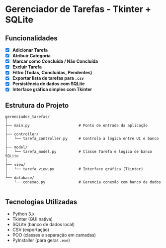 # Gerenciador de Tarefas  - Tkinter + SQLite

## Funcionalidades

- [x] **Adicionar Tarefa**
- [x] **Atribuir Categoria**
- [x] **Marcar como Concluída / Não Concluída**
- [x] **Excluir Tarefa**
- [x] **Filtro (Todas, Concluídas, Pendentes)**
- [x] **Exportar lista de tarefas para `.csv`**
- [x] **Persistência de dados com SQLite**
- [x] **Interface gráfica simples com Tkinter**

## Estrutura do Projeto
```
gerenciador_tarefas/
│
├── main.py                      # Ponto de entrada da aplicação
│
├── controller/
│   └── tarefa_controller.py     # Controla a lógica entre UI e banco
│
├── model/
│   └── tarefa_model.py          # Classe Tarefa e lógica de banco SQLite
│
├── view/
│   └── tarefa_view.py           # Interface gráfica (Tkinter)
│
└── database/
    └── conexao.py               # Gerencia conexão com banco de dados


```


## Tecnologias Utilizadas

- Python 3.x
- Tkinter (GUI nativa)
- SQLite (banco de dados local)
- CSV (exportação)
- POO (classes e separação em camadas)
- PyInstaller (para gerar `.exe`)